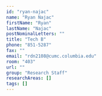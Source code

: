 ```yaml
---
id: "ryan-najac"
name: "Ryan Najac"
firstName: "Ryan"
lastName: "Najac"
postNominalLetters: ""
title: "Tech B"
phone: "851-5287"
fax: ""
email: "rdn2108@cumc.columbia.edu"
room: "403"
url: ""
group: "Research Staff"
researchAreas: []
tags: []
---
```

